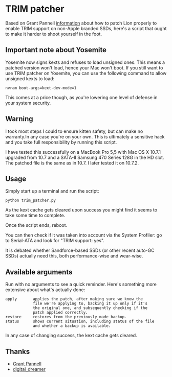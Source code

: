 # TRIM patcher #

Based on Grant Pannell [information](http://digitaldj.net/2011/07/21/trim-enabler-for-lion/) about how to patch
Lion properly to enable TRIM support on non-Apple branded
SSDs, here's a script that ought to make it harder to shoot
yourself in the foot.

## Important note about Yosemite ##

Yosemite now signs kexts and refuses to load unsigned ones. This means a patched version won't load, hence your Mac won't boot. If you still want to use TRIM patcher on Yosemite, you can use the following command to allow unsigned kexts to load:

    nvram boot-args=kext-dev-mode=1

This comes at a price though, as you're lowering one level of defense in your system security.

## Warning ##

I took most steps I could to ensure kitten safety, but can make no warranty.In any case you're on your own. This is ultimately a sensitive hack and you take full responsibility by running this script.

I have tested this successfully on a MacBook Pro 5,5 with Mac OS X 10.7.1 upgraded from 10.7 and a SATA-II Samsung 470 Series 128G in the HD slot. The patched file is the same as in 10.7. I later tested it on 10.7.2.

## Usage ##

Simply start up a terminal and run the script:

    python trim_patcher.py

As the kext cache gets cleared upon success you might find it seems to 
take some time to complete.

Once the script ends, reboot.

You can then check if it was taken into account via the System Profiler: go to Serial-ATA and look for "TRIM support: yes".

It is debated whether Sandforce-based SSDs (or other recent auto-GC SSDs) actually need this, both performance-wise and wear-wise.

## Available arguments ##

Run with no arguments to see a quick reminder. Here's something more extensive about what's actually done:

    apply       applies the patch, after making sure we know the
                file we're applying to, backing it up only if it's
                the original one, and subsequently checking if the
                patch applied correctly.
    restore     restores from the previously made backup.
    status      shows current situation, including status of the file
                and whether a backup is available.

In any case of changing success, the kext cache gets cleared.

## Thanks ##
 
- [Grant Pannell](http://digitaldj.net/2011/07/21/trim-enabler-for-lion/)
- [digital_dreamer](http://www.insanelymac.com/forum/index.php?s=523f85101e81849b73e6333ed420c6de&showtopic=256493&st=0&p=1680183&#entry1680183)

